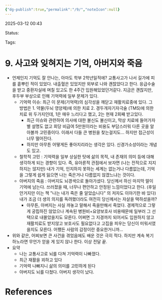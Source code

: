 ```yaml
---
{"dg-publish":true,"permalink":"/9/","noteIcon":null}
---
```



2025-03-12 00:43

Status: 

Tags: 

# 9. 사고와 잊혀지는 기억, 아버지와 죽음
- 언제인지 기억도 잘 안나는, 아마도 학부 2학년일적에? 교통사고가 나서 길가에 피를 흩뿌린 적이 있었다. 내출혈은 있었지만 외부로 나와 괜찮았다고 한다. 응급수술을 받고 중환자실에 며칠 있고도 한 4주간 입원해있었던거같다. 지금은 괜찮지만, 후두부 부상으로 인해 기억력에 일부 문제가 있다.
	- 기억력 이슈: 최근 이 문제(기억력)의 심각성을 깨닫고 재활치료중에 있다. 그 방법은 1. 약물(두뇌 영양제)에 의한 치료 2. 경두개자기자극술 (TMS)에 의한 치료 위 두가지인데, 1은 매우 느리다고 했고, 2는 현재 2회째 받고있다.
		- 최근 이슈와 관련하여 의사에 대한 불신도 불신이고, 막상 치료에 들어가자 별 설명도 없고 회당 비급여 5만원이라는 비용도 부담스러워 다른 곳을 알아볼까 고민중이다. 이래서 다들 큰 병원을 찾는걸지도... 하지만 접근성이 너무 떨어진다.
		- 하지만 아무튼 어떻게든 좋아지리라는 생각은 있다. 신경가소성이라는 개념도 있고.
	- 철학적 고민 : 기억력을 일부 상실한 탓에 삶의 목적, 내 존재의 의미 등에 대해 생각하게 되는 경향이 있다. 즉, 유아론적 관점에서 보자면 (나는 전적으로 지지하지는 않지만) 내가 기억, 인지하지 못하는 세계는 없는거나 다름없는데, 기억을 그렇게 쉽게 잃으면 나는 죽은거나 다름없지 않겠느냐는 것이다.
	- 아버지의 죽음 : 아버지도 뇌경색으로 돌아가셨다. 당신께서 하신 마지막 말이 기억에 남는다. 쓰러졌을 때, 너무나 편안하고 안정된 느낌이었다고 한다. (후일 안거지만 이는 책 "나는 내가 죽은 줄 알았습니다" 의 저자도 이야기한 바 있다) 내가 조금 더 생의 의지를 독려했더라도 여전히 당신께서는 자살을 택하셨을까?
		- 아무튼, 아버지는 사실 까놓고 말해서 죽을만해서 죽었다. 경제적으로 그렇게 궁핍하진 않았으나 계속된 병원비+요양보호사 비용때문에 일부러 그 선택으로 내몰았을지도 모른다. 어쩌면 그 지경까지 되어서도 입원하지 않고 재활치료도 받지않고 보호사도 필요없다고 고집을 피우는 당신이 미워서였을지도 모른다. 어쨌든 사람의 감정이란 중요한거니까...
- 위와 같은, 어찌보면 큰 사건을 겪었음에도 배운 것은 극히 적다. 하지만 계속 복기하노라면 무언가 얻을 게 있지 않나 한다. 이상 전달 끝.
- 요약
	- 나는 교통사고로 뇌를 다쳐 기억력이 나빠졌다.
	- 최근 재활을 꾀하고 있다
	- 기억력 나빠지니 삶의 의미를 고민하게 된다
	- 아버지도 뇌를 다쳤다. 아버지 생각이 났다.

# References
